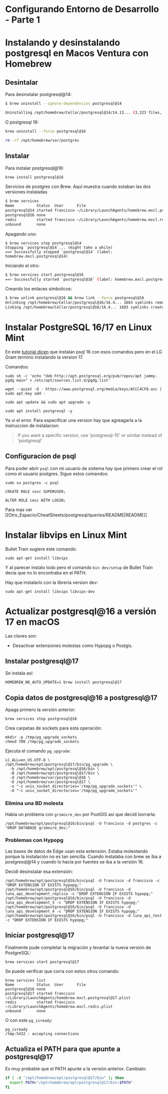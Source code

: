 # Configurando Entorno de Desarrollo - Parte 1

# Instalando y desinstalando postgresql en Macos Ventura con Homebrew

## Desintalar

Para desinstalar postgresql@14:

```bash
$ brew uninstall --ignore-dependencies postgresql@14

Uninstalling /opt/homebrew/Cellar/postgresql@14/14.13... (3,323 files, 45.5MB)
```

O postgresql 16:
```bash
brew uninstall --force postgresql@16

rm -rf /opt/homebrew/var/postgres
```

## Instalar

Para instalar postgresql@16:
```bash
brew install postgresql@16
```

Servicios de postgres con Brew. Aquí muestra cuando estaban las dos versiones instaladas
```bash
$ brew services 
Name          Status  User      File
postgresql@14 started francisco ~/Library/LaunchAgents/homebrew.mxcl.postgresql@14.plist
postgresql@16 none              
redis         started francisco ~/Library/LaunchAgents/homebrew.mxcl.redis.plist
unbound       none 
```

Apagando uno:
```
$ brew services stop postgresql@14
Stopping `postgresql@14`... (might take a while)
==> Successfully stopped `postgresql@14` (label: homebrew.mxcl.postgresql@14)
```

Iniciando el otro:
```bash
$ brew services start postgresql@16
==> Successfully started `postgresql@16` (label: homebrew.mxcl.postgresql@16)
```

Creando los enlaces simbolicos:
```bash
$ brew unlink postgresql@16 && brew link --force postgresql@16
Unlinking /opt/homebrew/Cellar/postgresql@16/16.4... 1683 symlinks removed.
Linking /opt/homebrew/Cellar/postgresql@16/16.4... 1683 symlinks created.
```

# Instalar PostgreSQL 16/17 en Linux Mint

En este [tutorial dicen](https://medium.com/@mglaving/how-to-install-postgresql-16-on-linux-mint-21-d58e875fe7c6) que instalan psql 16 con esos comandos pero en el LG Gram termino instalando la version 17.

Comandos:
```
sudo sh -c 'echo "deb http://apt.postgresql.org/pub/repos/apt jammy-pgdg main" > /etc/apt/sources.list.d/pgdg.list'

wget --quiet -O - https://www.postgresql.org/media/keys/ACCC4CF8.asc | sudo apt-key add -

sudo apt update && sudo apt upgrade -y

sudo apt install postgresql -y
```

Ya vi el error. Para especificar una version hay que agreagarla a la instruccion de instalacion:

> If you want a specific version, use 'postgresql-15' or similar instead of 'postgresql'

## Configuracion de psql

Para poder abrir `psql` con mi usuario de sistema hay que primero crear el rol como el usuario postgres. Sigue estos comandos:

```
sudo su postgres -c psql

CREATE ROLE cesc SUPERUSER;

ALTER ROLE cesc WITH LOGIN;
```

Para mas ver [[Otro_Espacio/CheatSheets/postgresql/queries/README|README]]

# Instalar libvips en Linux Mint

Bullet Train sugiere este comando:
```
sudo apt-get install libvips
```

Y al parecer instalo todo pero el comando `bin dev/setup` de Bullet Train decia que no lo encontraba en el PATH.

Hay que instalarlo con la libreria version dev:
```
sudo apt-get install libvips libvips-dev
```

# Actualizar postgresql@16 a versión 17 en macOS

Las claves son:

- Desactivar extensiones molestas como Hypopg o Postgis.

## Instalar postgresql@17

Se instala así:
```
HOMEBREW_NO_AUTO_UPDATE=1 brew install postgresql@17
```

## Copia datos de postgresql@16 a postgresql@17

Apaga primero la versión anterior:
```
brew services stop postgresql@16
```

Crea carpetas de sockets para esta operación:
```
mkdir -p /tmp/pg_upgrade_sockets
chmod 700 /tmp/pg_upgrade_sockets
```

Ejecuta el comando `pg_upgrade`:
```
LC_ALL=en_US.UTF-8 \
/opt/homebrew/opt/postgresql@17/bin/pg_upgrade \
  -b /opt/homebrew/opt/postgresql@16/bin \
  -B /opt/homebrew/opt/postgresql@17/bin \
  -d /opt/homebrew/var/postgresql@16 \
  -D /opt/homebrew/var/postgresql@17 \
  -o "-c unix_socket_directories='/tmp/pg_upgrade_sockets'" \
  -O "-c unix_socket_directories='/tmp/pg_upgrade_sockets'"
```

### Elimina una BD molesta

Había un problema con `grimoire_dev` por PostGIS así que decidí borrarla:

```
/opt/homebrew/opt/postgresql@16/bin/psql -U francisco -d postgres -c "DROP DATABASE grimoire_dev;"
```

### Problemas con Hypopg

Las bases de datos de Edge usan esta extensión. Estaba molestando porque la instalación no es tan sencilla. Cuando instalaba con brew se iba a postgresql@14 y cuando lo hacía por fuentes se iba a la versión 16.

Decidí desinstalar esa extensión:
```
/opt/homebrew/opt/postgresql@16/bin/psql -U francisco -d francisco -c "DROP EXTENSION IF EXISTS hypopg;"
/opt/homebrew/opt/postgresql@16/bin/psql -U francisco -d luna_api_development_replica -c "DROP EXTENSION IF EXISTS hypopg;"
/opt/homebrew/opt/postgresql@16/bin/psql -U francisco -d luna_api_development_3 -c "DROP EXTENSION IF EXISTS hypopg;"
/opt/homebrew/opt/postgresql@16/bin/psql -U francisco -d luna_api_development_4 -c "DROP EXTENSION IF EXISTS hypopg;"
/opt/homebrew/opt/postgresql@16/bin/psql -U francisco -d luna_api_test -c "DROP EXTENSION IF EXISTS hypopg;"
```

## Iniciar postgresql@17

Finalmente pude completar la migración y levantar la nueva versión de PostgreSQL:

```
brew services start postgresql@17
```

Se puede verificar que corra con estos otros comando:
```
brew services list
Name          Status  User      File
postgresql@16 none
postgresql@17 started francisco ~/Library/LaunchAgents/homebrew.mxcl.postgresql@17.plist
redis         started francisco ~/Library/LaunchAgents/homebrew.mxcl.redis.plist
unbound       none
```

O con este `pg_isready`:
```
pg_isready
/tmp:5432 - accepting connections
```

## Actualiza el PATH para que apunte a postgresql@17

Es muy probable que el PATH apunte a la versión anterior. Cambialo:
```bash
if [ -d "/opt/homebrew/opt/postgresql@17/bin" ]; then
  export PATH="/opt/homebrew/opt/postgresql@17/bin:$PATH"
fi
```
